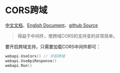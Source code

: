 # CORS跨域
[中文文档](https://farseer-go.github.io/doc/)、[English Document](https://farseer-go.github.io/doc/#/en-us/)、[github Source](https://github.com/farseer-go/webapi)

> 得益于中间件，使跨域CORS的支持变的非常简单。

要开启跨域支持，只需要加载CORS中间件即可：

```go
webapi.UseCors() // 开启跨域
webapi.UseApiResponse()
webapi.Run()
```